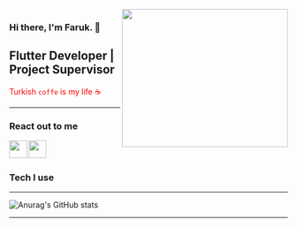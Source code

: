 <img src="https://media0.giphy.com/media/Qv7y2Tl4ki7Ru/giphy.gif?cid=ecf05e47s265ot3a2xj192jp7yoatjverbhe6imto2ok08t6&rid=giphy.gif&ct=g" align="right" width="300" height="250">

### Hi there, I'm Faruk. :wave:

## Flutter Developer | Project Supervisor

<font color="red">Turkish <code>coffe</code> is my life ☕  </font>
<hr>

### React out to me

[<img height="32" width="32" src="https://unpkg.com/simple-icons@v4/icons/youtube.svg"  align="left"/>][youtube]

[<img height="32" width="32" src="https://unpkg.com/simple-icons@v4/icons/linkedin.svg"  align="left"/>][linkedin]

<br />
<br />

### Tech I use

<hr>




[youtube]:https://www.youtube.com/channel/UCs0bhUPbQ2pKOlfQMnRtt2w

[linkedin]:https://www.linkedin.com/in/%C3%B6mer-faruk-%C3%A7elenk-007605207/






![Anurag's GitHub stats](https://github-readme-stats.vercel.app/api?username=omerfarukcelenk&show_icons=true&theme=tokyonight)


<hr>

